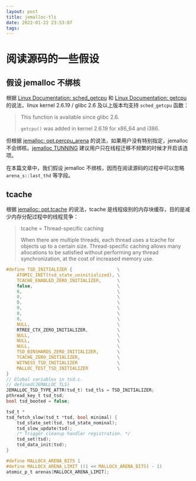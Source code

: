 ```yaml
---
layout: post
title: jemalloc-tls
date: 2022-01-22 23:53:07
tags:
---
```


# 阅读源码的一些假设

## 假设 jemalloc 不绑核

根据 [Linux Documentation: sched_getcpu](https://linux.die.net/man/3/sched_getcpu) 和 [Linux Documentation: getcpu](https://linux.die.net/man/2/getcpu) 的说法，linux kernel 2.6.19 / glibc 2.6 及以上版本均支持 `sched_getcpu` 函数：

> This function is available since glibc 2.6.
>
> `getcpu()` was added in kernel 2.6.19 for x86_64 and i386.

但根据 [jemalloc: opt.percpu_arena](http://jemalloc.net/jemalloc.3.html#opt.percpu_arena) 的说法，如果用户没有特别指定，jemalloc 不会绑核。[jemalloc TUNNING](https://github.com/jemalloc/jemalloc/blob/dev/TUNING.md) 建议用户只在线程迁移不频繁的时候才开启该选项。

在本篇文章中，我们假设 jemalloc 不绑核，因而在阅读源码的过程中可以忽略 `arena_s::last_thd` 等字段。

## tcache

根据 [jemalloc: opt.tcache](http://jemalloc.net/jemalloc.3.html#opt.tcache) 的说法，tcache 是线程级别的内存块缓存，目的是减少内存分配过程中的线程竞争：

> tcache = Thread-specific caching
>
> When there are multiple threads, each thread uses a tcache for objects up to a certain size. Thread-specific caching allows many allocations to be satisfied without performing any thread synchronization, at the cost of increased memory use.

```c
#define TSD_INITIALIZER {                 \
    ATOMIC_INIT(tsd_state_uninitialized), \
    TCACHE_ENABLED_ZERO_INITIALIZER,      \
    false,                                \
    0,                                    \
    0,                                    \
    0,                                    \
    0,                                    \
    0,                                    \
    0,                                    \
    NULL,                                 \
    RTREE_CTX_ZERO_INITIALIZER,           \
    NULL,                                 \
    NULL,                                 \
    NULL,                                 \
    TSD_BINSHARDS_ZERO_INITIALIZER,       \
    TCACHE_ZERO_INITIALIZER,              \
    WITNESS_TSD_INITIALIZER               \
    MALLOC_TEST_TSD_INITIALIZER           \
}
// Global variables in tsd.c.
// defined(JEMALLOC_TLS)
JEMALLOC_TSD_TYPE_ATTR(tsd_t) tsd_tls = TSD_INITIALIZER;
pthread_key_t tsd_tsd;
bool tsd_booted = false;
```

```c
tsd_t *
tsd_fetch_slow(tsd_t *tsd, bool minimal) {
    tsd_state_set(tsd, tsd_state_nominal);
    tsd_slow_update(tsd);
    /* Trigger cleanup handler registration. */
    tsd_set(tsd);
    tsd_data_init(tsd);
}
```

```c
#define MALLOCX_ARENA_BITS 1
#define MALLOCX_ARENA_LIMIT ((1 << MALLOCX_ARENA_BITS) - 1)
atomic_p_t arenas[MALLOCX_ARENA_LIMIT];
```
